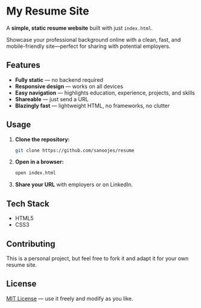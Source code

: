 # My Resume Site

A **simple, static resume website** built with just `index.html`.

Showcase your professional background online with a clean, fast, and
mobile-friendly site—perfect for sharing with potential employers.

## Features

- **Fully static** — no backend required
- **Responsive design** — works on all devices
- **Easy navigation** — highlights education, experience, projects, and skills
- **Shareable** — just send a URL
- **Blazingly fast** — lightweight HTML, no frameworks, no clutter

## Usage

1. **Clone the repository:**

   ```bash
   git clone https://github.com/sanoojes/resume
   ```

2. **Open in a browser:**

   ```bash
   open index.html
   ```

3. **Share your URL** with employers or on LinkedIn.

## Tech Stack

- HTML5
- CSS3

## Contributing

This is a personal project, but feel free to fork it and adapt it for your own
resume site.

## License

[MIT License](LICENSE) — use it freely and modify as you like.
